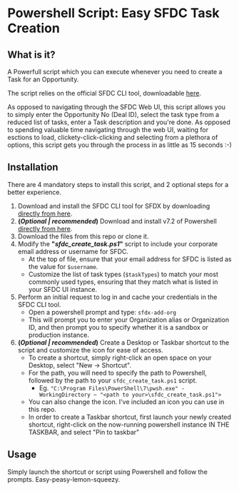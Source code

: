 # Powershell Script: Easy SFDC Task Creation
## What is it?
A Powerfull script which you can execute whenever you need to create a Task for an Opportunity.

The script relies on the official SFDC CLI tool, downloadable [here](https://developer.salesforce.com/tools/sfdxcli).

As opposed to navigating through the SFDC Web UI, this script allows you to simply enter the Opportunity No (Deal ID), select the task type from a reduced list of tasks, enter a Task description and you're done. As opposed to spending valuable time navigating through the web UI, waiting for esctions to load, clickety-click-clicking and selecting from a plethora of options, this script gets you through the process in as little as 15 seconds :-)

## Installation

There are 4 mandatory steps to install this script, and 2 optional steps for a better experience.

1. Download and install the SFDC CLI tool for SFDX by downloading [directly from here](https://developer.salesforce.com/media/salesforce-cli/sfdx/channels/stable/sfdx-x64.exe).
2. **(*Optional | recommended*)** Download and install v7.2 of Powershell [directly from here](https://github.com/PowerShell/PowerShell/releases/download/v7.2.6/PowerShell-7.2.6-win-x64.msi).
3. Download the files from this repo or clone it.
4. Modify the **"*sfdc_create_task.ps1*"** script to include your corporate email address or username for SFDC.
    * At the top of file, ensure that your email address for SFDC is listed as the value for `$username`.
    * Customize the list of task types (`$taskTypes`) to match your most commonly used types, ensuring that they match what is listed in your SFDC UI instance.
5. Perform an initial request to log in and cache your credentials in the SFDC CLI tool.
    * Open a powershell prompt and type: `sfdx-add-org`
    * This will prompt you to enter your Organization alias or Organization ID, and then prompt you to specify whether it is a sandbox or production instance. 
6. **(*Optional | recommended*)** Create a Desktop or Taskbar shortcut to the script and customize the icon for ease of access.
    * To create a shortcut, simply right-click an open space on your Desktop, select "New -> Shortcut".
    * For the path, you will need to specify the path to Powershell, followed by the path to your `sfdc_create_task.ps1` script. 
        * Eg. `"C:\Program Files\PowerShell\7\pwsh.exe" -WorkingDirectory ~ "<path to your>\sfdc_create_task.ps1">`
    * You can also change the icon. I've included an icon you can use in this repo.
    * In order to create a Taskbar shortcut, first launch your newly created shortcut, right-click on the now-running powershell instance IN THE TASKBAR, and select "Pin to taskbar"

## Usage
Simply launch the shortcut or script using Powershell and follow the prompts. Easy-peasy-lemon-squeezy.